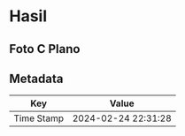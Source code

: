 # Hasil

## Foto C Plano


## Metadata

| Key        | Value               |
| ---------- | ------------------- |
| Time Stamp | 2024-02-24 22:31:28 |



